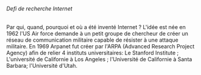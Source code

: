 ###### Defi de recherche Internet

Par qui, quand, pourquoi et où a été inventé Internet ?
 L'idée est née en 1962 l'US Air force demande à un petit groupe de chercheur de créer un réseau de communication militaire capable de résister à une attaque militaire.
 En 1969 Arpanet fut créer par l'ARPA (Advanced Research Project Agency) afin de relier 4 instituts universitaires: Le Stanford Institute ;
L'université de Californie à Los Angeles ; l'Université de Californie à Santa Barbara; l'Université d'Utah.